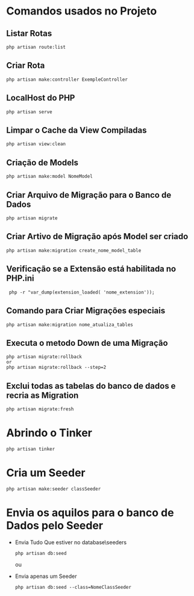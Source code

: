 # Comandos usados no Projeto #

## Listar Rotas ##

    php artisan route:list

## Criar Rota ##

    php artisan make:controller ExempleController

## LocalHost do PHP ##

    php artisan serve

## Limpar o Cache da View Compiladas ##
    
    php artisan view:clean

## Criação de Models ##
    
    php artisan make:model NomeModel
<!-- Pode ser adicionado o "-m" para poder fazer migração par ao banco de dados -->
## Criar Arquivo de Migração para o Banco de Dados ##

    php artisan migrate

## Criar Artivo de Migração após Model ser criado ##

    php artisan make:migration create_nome_model_table 

## Verificação se a Extensão está habilitada no PHP.ini ##

     php -r "var_dump(extension_loaded( 'nome_extension'));

## Comando para Criar Migrações especiais ##

    php artisan make:migration nome_atualiza_tables
    
## Executa o metodo Down de uma Migração ##

    php artisan migrate:rollback
    or
    php artisan migrate:rollback --step=2  

## Exclui todas as tabelas do banco de dados e recria as Migration ##

    php artisan migrate:fresh

# Abrindo o Tinker #

    php artisan tinker

# Cria um Seeder #

    php artisan make:seeder classSeeder

# Envia os aquilos para o banco de Dados pelo Seeder #
    
  - Envia Tudo Que estiver no database\seeders
    ```
    php artisan db:seed
    ```

    ou
    
  - Envia apenas um Seeder
    ```
    php artisan db:seed --class=NomeClassSeeder
    ```
#  #